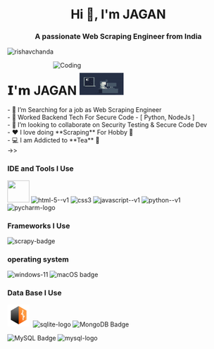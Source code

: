 <h1 align="center">Hi 👋, I'm JAGAN</h1>
<h3 align="center">A passionate Web Scraping Engineer from India </h3>
<p align="left"> <img src="https://komarev.com/ghpvc/?username=rishavchanda&label=Profile%20views&color=0e75b6&style=flat" alt="rishavchanda" /> </p>
<img align="right" alt="Coding" width="400" src="https://www.lambdatest.com/resources/images/news24.gif">
 
   
      
  <h1> 𝗜'𝗺 JAGAN <img src="https://raw.githubusercontent.com/Narayanan-info/Narayanan-info/main/g1.gif" width="100" height="50">
       </h1>
- 🔭 I’m Searching for a job as Web Scraping Engineer <br>
- 🌱 Worked Backend Tech For Secure Code - [ Python, NodeJs ] <br>
- 👯 I’m looking to collaborate on Security Testing & Secure Code Dev <br>
- ❤ I love doing **Scraping** For Hobby 🚀 <br>
- 💻 I am Addicted to **Tea** 💎<br>
->> 

### IDE and Tools I Use
<img height="50" width="50" src="https://img.icons8.com/color/48/000000/visual-studio-code-2019.png"/> <img width="50" height="50" src="https://img.icons8.com/color/48/html-5--v1.png" alt="html-5--v1"/> <img width="48" height="48" src="https://img.icons8.com/color/48/css3.png" alt="css3"/> 
 <img width="50" height="50" src="https://img.icons8.com/color/48/javascript--v1.png" alt="javascript--v1"/> 
 <img width="50" height="50" src="https://img.icons8.com/color/48/python--v1.png" alt="python--v1"/> 
 <img src="https://resources.jetbrains.com/storage/products/company/brand/logos/PyCharm_icon.svg" alt="pycharm-logo" width="48" height="48"/>

 

### Frameworks I Use
<img src="https://img.shields.io/badge/scrapy-%2360a839.svg?style=for-the-badge&logo=scrapy&logoColor=d1d2d3" alt="scrapy-badge"/>


### operating system
<img width="50" height="50" src="https://img.icons8.com/color/48/windows-11.png" alt="windows-11"/> 
<img src="https://img.shields.io/badge/mac%20os-000000?style=for-the-badge&logo=macos&logoColor=F0F0F0" alt="macOS badge"/>

   
### Data Base I Use
<img src="https://github.com/coderMerx/coderMerx/blob/d53753bef7a3511834802c48ad9befb30a5b9e88/burp.png" width="50" height="50"> 
<img src="https://www.sqlite.org/images/sqlite370_banner.gif" alt="sqlite-logo" width="120"/>
<img src="https://img.shields.io/badge/MongoDB-%234ea94b.svg?style=for-the-badge&logo=mongodb&logoColor=white" alt="MongoDB Badge"/>

<img src="https://img.shields.io/badge/mysql-4479A1.svg?style=for-the-badge&logo=mysql&logoColor=white" alt="MySQL Badge"/>
<img src="https://img.icons8.com/color/48/mysql-logo.png" alt="mysql-logo" width="48" height="48"/>





<!--
**JAGAN-RAVINAIDU/JAGAN-RAVINAIDU** is a ✨ _special_ ✨ repository because its `README.md` (this file) appears on your GitHub profile.

Here are some ideas to get you started:

- 🔭 I’m currently working on ...
- 🌱 I’m currently learning ...
- 👯 I’m looking to collaborate on ...
- 🤔 I’m looking for help with ...
- 💬 Ask me about ...
- 📫 How to reach me: ...
- 😄 Pronouns: ...
- ⚡ Fun fact: ...
-->
